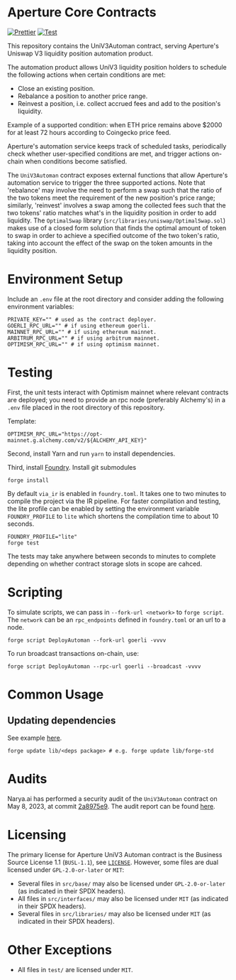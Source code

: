 # Aperture Core Contracts

[![Prettier](https://github.com/Aperture-Finance/core-contracts/actions/workflows/prettier.yml/badge.svg)](https://github.com/Aperture-Finance/core-contracts/actions/workflows/prettier.yml)
[![Test](https://github.com/Aperture-Finance/core-contracts/actions/workflows/test.yml/badge.svg)](https://github.com/Aperture-Finance/core-contracts/actions/workflows/test.yml)

This repository contains the UniV3Automan contract, serving Aperture's Uniswap V3 liquidity position automation product.

The automation product allows UniV3 liquidity position holders to schedule the following actions when certain conditions
are met:

- Close an existing position.
- Rebalance a position to another price range.
- Reinvest a position, i.e. collect accrued fees and add to the position's liquidity.

Example of a supported condition: when ETH price remains above $2000 for at least 72 hours according to Coingecko price
feed.

Aperture's automation service keeps track of scheduled tasks, periodically check whether user-specified conditions are
met, and trigger actions on-chain when conditions become satisfied.

The `UniV3Automan` contract exposes external functions that allow Aperture's automation service to trigger the three
supported actions. Note that 'rebalance' may involve the need to perform a swap such that the ratio of the two tokens
meet the requirement of the new position's price range; similarly, 'reinvest' involves a swap among the collected fees
such that the two tokens' ratio matches what's in the liquidity position in order to add liquidity. The `OptimalSwap`
library (`src/libraries/uniswap/OptimalSwap.sol`) makes use of a closed form solution that finds the optimal amount of
token to swap in order to achieve a specified outcome of the two token's ratio, taking into account the effect of the
swap on the token amounts in the liquidity position.

# Environment Setup

Include an `.env` file at the root directory and consider adding the following environment variables:

```shell
PRIVATE_KEY="" # used as the contract deployer.
GOERLI_RPC_URL="" # if using ethereum goerli.
MAINNET_RPC_URL="" # if using ethereum mainnet.
ARBITRUM_RPC_URL="" # if using arbitrum mainnet.
OPTIMISM_RPC_URL="" # if using optimism mainnet.
```

# Testing

First, the unit tests interact with Optimism mainnet where relevant contracts are deployed; you need to provide an rpc
node (preferably Alchemy's) in a `.env` file placed in the root directory of this repository.

Template:

```
OPTIMISM_RPC_URL="https://opt-mainnet.g.alchemy.com/v2/${ALCHEMY_API_KEY}"
```

Second, install Yarn and run `yarn` to install dependencies.

Third, install [Foundry](https://github.com/foundry-rs/foundry). Install git submodules

```shell
forge install
```

By default `via_ir` is enabled in `foundry.toml`. It takes one to two minutes to compile the project via the IR
pipeline. For faster compilation and testing, the lite profile can be enabled by setting the environment
variable `FOUNDRY_PROFILE` to `lite` which shortens the compilation time to about 10 seconds.

```shell
FOUNDRY_PROFILE="lite"
forge test
```

The tests may take anywhere between seconds to minutes to complete depending on whether contract storage slots in scope
are cahced.

# Scripting

To simulate scripts, we can pass in `--fork-url <network>` to `forge script`. The `network` can be an
`rpc_endpoints` defined in `foundry.toml` or an url to a node.

```shell
forge script DeployAutoman --fork-url goerli -vvvv
```

To run broadcast transactions on-chain, use:

```shell
forge script DeployAutoman --rpc-url goerli --broadcast -vvvv
```

# Common Usage

## Updating dependencies

See example [here](https://book.getfoundry.sh/projects/dependencies?highlight=update#updating-dependencies).

```shell
forge update lib/<deps package> # e.g. forge update lib/forge-std
```

# Audits

Narya.ai has performed a security audit of the `UniV3Automan` contract on May 8, 2023, at
commit [2a8975e9](https://github.com/Aperture-Finance/core-contracts/commit/2a8975e91e1371fa23b268b30c8959f95027dafb).
The audit report can be
found [here](https://github.com/NaryaAI/publications/blob/1468e568712d5e2aa9b0ecde0a16d3f9f1d715ef/Aperture%20UniV3Automan%20Report.pdf).

# Licensing

The primary license for Aperture UniV3 Automan contract is the Business Source License 1.1 (`BUSL-1.1`), see [`LICENSE`](./LICENSE). However, some files are dual licensed under `GPL-2.0-or-later` or `MIT`:

- Several files in `src/base/` may also be licensed under `GPL-2.0-or-later` (as indicated in their SPDX headers).
- All files in `src/interfaces/` may also be licensed under `MIT` (as indicated in their SPDX headers).
- Several files in `src/libraries/` may also be licensed under `MIT` (as indicated in their SPDX headers).

# Other Exceptions

- All files in `test/` are licensed under `MIT`.
